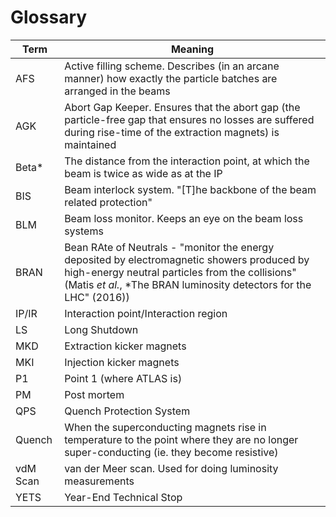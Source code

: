 # Glossary

| Term | Meaning |
|  --- |   ---   |
| AFS | Active filling scheme. Describes (in an arcane manner) how exactly the particle batches are arranged in the beams |
| AGK | Abort Gap Keeper. Ensures that the abort gap (the particle-free gap that ensures no losses are suffered during rise-time of the extraction magnets) is maintained |
| Beta* | The distance from the interaction point, at which the beam is twice as wide as at the IP |
| BIS | Beam interlock system. "[T]he backbone of the beam related protection" |
| BLM | Beam loss monitor. Keeps an eye on the beam loss systems |
| BRAN | Bean RAte of Neutrals - "monitor the energy deposited by electromagnetic showers produced by high-energy neutral particles from the collisions" (Matis *et al.*, *The BRAN luminosity detectors for the LHC" (2016)) |
| IP/IR | Interaction point/Interaction region |
| LS | Long Shutdown |
| MKD | Extraction kicker magnets |
| MKI | Injection kicker magnets |
| P1 | Point 1 (where ATLAS is) |
| PM | Post mortem |
| QPS | Quench Protection System |
| Quench | When the superconducting magnets rise in temperature to the point where they are no longer super-conducting (ie. they become resistive) |
| vdM Scan | van der Meer scan. Used for doing luminosity measurements |
| YETS | Year-End Technical Stop |